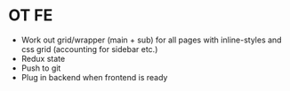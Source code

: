 # OT FE

- Work out grid/wrapper (main + sub) for all pages with inline-styles and css grid (accounting for sidebar etc.)
- Redux state 
- Push to git
- Plug in backend when frontend is ready


